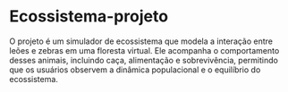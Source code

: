 # Ecossistema-projeto
O projeto é um simulador de ecossistema que modela a interação entre leões e zebras em uma floresta virtual. Ele acompanha o comportamento desses animais, incluindo caça, alimentação e sobrevivência, permitindo que os usuários observem a dinâmica populacional e o equilíbrio do ecossistema.

